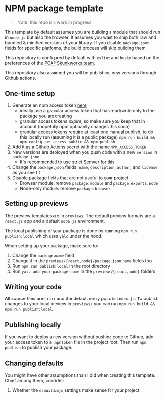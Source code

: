 # NPM package template

> Note: this repo is a work in progress

This template by default assumes you are building a module that should run in `node.js` but also the browser. It assumes you want to ship both raw and bundled & minified versions of your library. If you disable `package.json` fields for specific platforms, the build process will skip building them

This repository is configured by default with `eslint` and `husky` based on the preferences of the [POAP Skunkworks team](https://github.com/poap-xyz/skunk-linter/).

This repository also assumed you will be publishing new versions through Github actions.

## One-time setup

1. Generate an npm access token [here](https://www.npmjs.com/settings/YOUR_USERNAME/tokens)
    - ideally use a granular access token that has read/write only to the package you are creating
    - granular access tokens _expire_, so make sure you keep that in account (hopefully npm optioanlly changes this soon)
    - granular access tokens require at least one manual publish, to do this locally run (assuming it is a public package) `npm run build && npm config set access public && npm publish`
2. Add it as a Github Actions secret with the name `NPM_ACCESS_TOKEN`
3. New versions are deployed when you push code with a new `version` in `package.json`
    - It's recommended to use strict [Semver](https://semver.org/) for this
4. Change the `package.json` fields: `name`, `description`, `author`, and `license` as you see fit
5. Disable package fields that are not useful to your project
    - Browser module: remove `package.module` and `package.exports.node`
    - Node-only module: remove `package.browser`

## Setting up previews

The preview templates are in `previews`. The default preview formats are a `react.js` app and a default `node.js` environment.

The local publishing of your package is done by running `npm run publish:local` which uses `yalc` under the hood.

When setting up your package, make sure to:

1. Change the `package.name` field
2. Change it in the `previews/{react,node}/package.json` `name` fields too
3. Run `npm run publish:local` in the root directory
4. Run `yalc add your-package-name` in the `previews/{react,node}` folders

## Writing your code

All source files are in `src` and the default entry point is `index.js`. To publish changes to your local preview in `previews/` you can run `npm run build && npm run publish:local`.

## Publishing locally

If you want to deploy a new version without pushing code to Github, add your access token to a `.npntoken` file in the project root. Then run `npm publish` to publish your package.

## Changing defaults

You might have other assumptions than I did when creating this template. Chief among them, consider:

1. Whether the `esbuild.mjs` settings make sense for your project